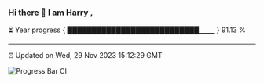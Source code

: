 ### Hi there 👋 I am Harry , 

⏳ Year progress { ███████████████████████████▁▁▁ } 91.13 %

---

⏰ Updated on Wed, 29 Nov 2023 15:12:29 GMT

![Progress Bar CI](https://github.com/duykhang68/duykhang68/workflows/Progress%20Bar%20CI/badge.svg)
